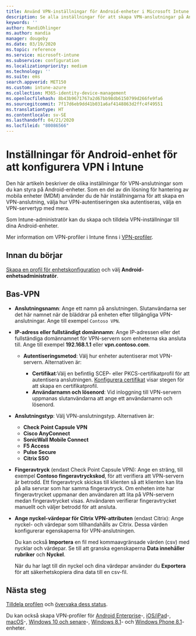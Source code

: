 ```yaml
---
title: Använd VPN-inställningar för Android-enheter i Microsoft Intune – Azure | Microsoft Docs
description: Se alla inställningar för att skapa VPN-anslutningar på Android-enheter i Microsoft Intune. Ange anslutningsnamn, IP-adress eller FQDN för VPN-servern, välj hur användare autentiseras och välj anslutningstyperna Citrix, SonicWall, Check Point Capsule och Pulse Secure.
keywords: ''
author: MandiOhlinger
ms.author: mandia
manager: dougeby
ms.date: 03/19/2020
ms.topic: reference
ms.service: microsoft-intune
ms.subservice: configuration
ms.localizationpriority: medium
ms.technology: ''
ms.suite: ems
search.appverid: MET150
ms.custom: intune-azure
ms.collection: M365-identity-device-management
ms.openlocfilehash: 8b43b9671767a2d67bb98db6150799d266fe9fa6
ms.sourcegitcommit: 7f17d6eb9dd41b031a6af4148863d2ffc4f49551
ms.translationtype: HT
ms.contentlocale: sv-SE
ms.lasthandoff: 04/21/2020
ms.locfileid: "80086566"
---
```

# <a name="android-device-settings-to-configure-vpn-in-intune"></a>Inställningar för Android-enhet för att konfigurera VPN i Intune

Den här artikeln beskriver de olika inställningar för VPN-anslutningar som du kan styra på Android-enheter. Som en del av din lösning för hantering av mobila enheter (MDM) använder du de här inställningarna för att skapa en VPN-anslutning, välja hur VPN-autentiseringen ska autentiseras, välja en VPN-servertyp med mera.

Som Intune-administratör kan du skapa och tilldela VPN-inställningar till dina Android-enheter. 

Mer information om VPN-profiler i Intune finns i [VPN-profiler](vpn-settings-configure.md).

## <a name="before-you-begin"></a>Innan du börjar

[Skapa en profil för enhetskonfiguration](vpn-settings-configure.md) och välj **Android-enhetsadministratör**.

## <a name="base-vpn"></a>Bas-VPN

- **Anslutningsnamn**: Ange ett namn på anslutningen. Slutanvändarna ser det här namnet när de bläddrar på enheten efter tillgängliga VPN-anslutningar. Ange till exempel `Contoso VPN`.
- **IP-adress eller fullständigt domännamn**: Ange IP-adressen eller det fullständiga domännamnet för VPN-servern som enheterna ska ansluta till. Ange till exempel **192.168.1.1** eller **vpn.contoso.com**.

  - **Autentiseringsmetod**: Välj hur enheter autentiserar mot VPN-servern. Alternativen är:

    - **Certifikat**:Välj en befintlig SCEP- eller PKCS-certifikatprofil för att autentisera anslutningen. [Konfigurera certifikat](../protect/certificates-configure.md) visar stegen för att skapa en certifikatprofil.
    - **Användarnamn och lösenord**: Vid inloggning till VPN-servern uppmanas slutanvändarna att ange ett användarnamn och lösenord.

- **Anslutningstyp**: Välj VPN-anslutningstyp. Alternativen är:

  - **Check Point Capsule VPN**
  - **Cisco AnyConnect**
  - **SonicWall Mobile Connect**
  - **F5 Access**
  - **Pulse Secure**
  - **Citrix SSO**

- **Fingeravtryck** (endast Check Point Capsule VPN): Ange en sträng, till exempel **Contoso fingeravtryckskod**, för att verifiera att VPN-servern är betrodd. Ett fingeravtryck skickas till klienten så att klienten kan lita på alla servrar som har samma fingeravtryck. Om enheten inte har fingeravtrycket uppmanar den användaren att lita på VPN-servern medan fingeravtrycket visas. Användaren verifierar fingeravtrycket manuellt och väljer betrodd för att ansluta.
- **Ange nyckel-värdepar för Citrix VPN-attributen** (endast Citrix): Ange nyckel- och värdepar som tillhandahålls av Citrix. Dessa värden konfigurerar egenskaperna för VPN-anslutningen. 

  Du kan också **Importera** en fil med kommaavgränsade värden (csv) med nycklar och värdepar. Se till att granska egenskaperna **Data innehåller rubriker** och **Nyckel**.

  När du har lagt till din nyckel och dina värdepar använder du **Exportera** för att säkerhetskopiera dina data till en csv-fil.

## <a name="next-steps"></a>Nästa steg

[Tilldela profilen](device-profile-assign.md) och [övervaka dess status](device-profile-monitor.md).

Du kan också skapa VPN-profiler för [Android Enterprise](vpn-settings-android-enterprise.md)-, [iOS/iPad](vpn-settings-ios.md)-, [macOS](vpn-settings-macos.md)-, [Windows 10 och senare](vpn-settings-windows-10.md)-, [Windows 8.1](vpn-settings-windows-8-1.md)- och [Windows Phone 8.1](vpn-settings-windows-phone-8-1.md)-enheter.
